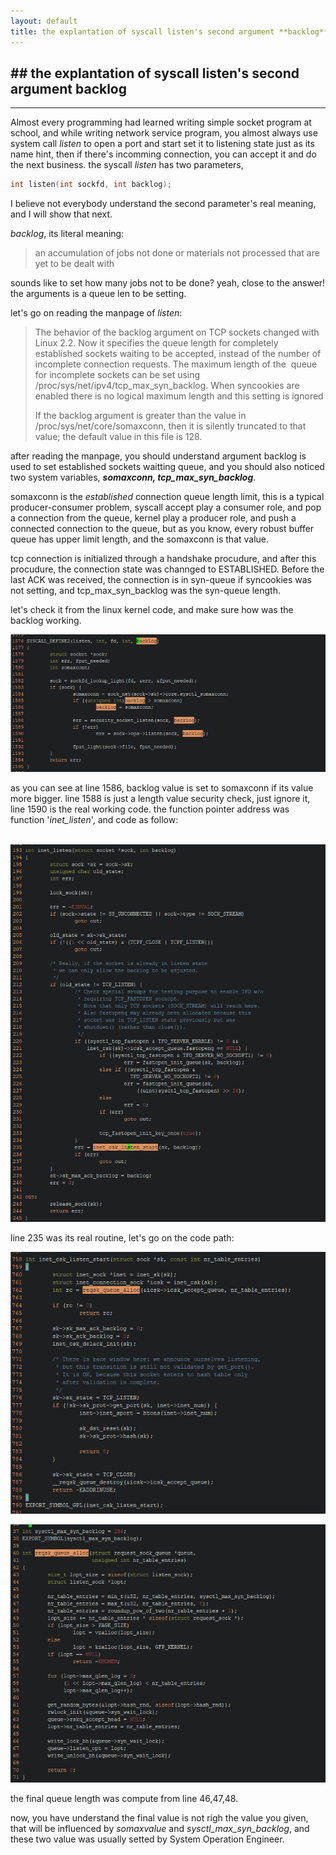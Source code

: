 ```yaml
---
layout: default
title: the explantation of syscall listen's second argument **backlog**
---
```

## ## the explantation of syscall listen's second argument **backlog**
------

Almost every programming had learned writing simple socket program at school, and while writing network service program, you almost always use system call *listen* to open a port and start set it to listening state just as its name hint,  then if there's incomming connection, you can accept it and do the next business. the syscall *listen* has two parameters,

```c
int listen(int sockfd, int backlog);
```

I believe not everybody understand the second parameter's real meaning, and I will show that next.

*backlog*, its literal meaning:

> an accumulation of jobs not done or materials not processed that are yet to be dealt with

sounds like to set how many jobs not to be done? yeah, close to the answer! the arguments is a queue len to be setting.

let's go on reading the manpage of *listen*:

> The behavior of the backlog argument on TCP sockets changed with Linux 2.2.  Now it specifies the queue length for completely established sockets waiting to be accepted, instead of the number of incomplete connection requests.  The maximum  length  of  the
> ​       queue for incomplete sockets can be set using /proc/sys/net/ipv4/tcp_max_syn_backlog.  When syncookies are enabled there is no logical maximum length and this setting is ignored
>
> If  the  backlog argument is greater than the value in /proc/sys/net/core/somaxconn, then it is silently truncated to that value; the default value in this file is 128.

after reading the manpage, you should understand argument backlog is used to set established sockets waitting queue, and you should also noticed two system variables, ***somaxconn, tcp_max_syn_backlog***.

somaxconn is the *established* connection queue length limit,  this is a typical producer-consumer problem, syscall accept play a consumer role, and pop a connection from the queue, kernel play a producer role, and push a connected connection to the queue, but as you know, every robust buffer queue has upper limit length, and the somaxconn  is that value.

tcp connection is initialized through a handshake procudure, and after this procudure, the connection state was channged to ESTABLISHED. Before the last ACK was received, the connection is  in syn-queue if syncookies was not setting, and tcp_max_syn_backlog was the syn-queue length. 

let's check it from the linux kernel code, and make sure  how was the backlog working.

![](.\kernel_listen0.png)

as you can see at line 1586, backlog value is set to somaxconn if its value more bigger. line 1588 is just a length value security check, just ignore it, line 1590 is the real working code. the function pointer address was function '*inet_listen*', and code as follow:

​	![](./kernel_listen1.png)

line 235 was its real routine, let's go on the code path:

![](./kernel_listen2.png)

![](./kernel_listen3.png)

the final queue length was compute from line 46,47,48.

now, you have understand the final value is not righ the value you given, that will be influenced by *somaxvalue* and *sysctl_max_syn_backlog*, and these two value was usually setted by System Operation Engineer.